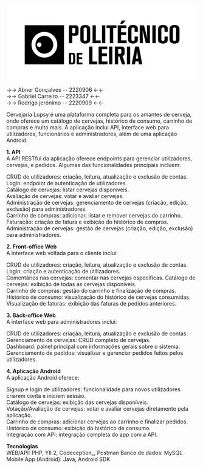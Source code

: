 

![Logótipo IPL](imagem/ipl.png)


→→ Abner Gonçalves -- 2220906 ←←  
→→ Gabriel Carreiro -- 2223347 ←←  
→→ Rodrigo jerónimo -- 2220909 ←←  


Cervejaria Lupsy é uma plataforma completa para os amantes de cerveja, onde oferece um catálogo de cervejas, histórico de consumo, carrinho de compras e muito mais. A aplicação inclui API, interface web para utilizadores, funcionários e administradores, além de uma aplicação Android.  


**1. API**  
A API RESTful da aplicação oferece endpoints para gerenciar utilizadores, cervejas, e pedidos. Algumas das funcionalidades principais incluem:  
 


CRUD de utilizadores: criação, leitura, atualização e exclusão de contas.  
Login: endpoint de autenticação de utilizadores.  
Catálogo de cervejas: listar cervejas disponíveis.  
Avaliação de cervejas: votar e avaliar cervejas.  
Administração de cervejas: gerenciamento de cervejas (criação, edição, exclusão) para administradores.  
Carrinho de compras: adicionar, listar e remover cervejas do carrinho.  
Faturação: criação de fatura e exibição do histórico de compras.  
Administração de cervejas: gestão de cervejas (criação, edição, exclusão) para administradores.  


  
**2. Front-office Web**  
A interface web voltada para o cliente inclui:  


CRUD de utilizadores: criação, leitura, atualização e exclusão de contas.  
Login: criação e autenticação de utilizadores.  
Comentários nas cervejas: comentar nas cervejas específicas.
Catálogo de cervejas: exibição de todas as cervejas disponíveis.  
Carrinho de compras: gestão do carrinho e finalização de compras.  
Histórico de consumo: visualização do histórico de cervejas consumidas.  
Visualização de faturas: exibição das faturas de pedidos anteriores.  


**3. Back-office Web**  
A interface web para administradores inclui:  


CRUD de utilizadores: criação, leitura, atualização e exclusão de contas.  
Gerenciamento de cervejas: CRUD completo de cervejas.  
Dashboard: painel principal com informações gerais sobre o sistema.  
Gerenciamento de pedidos: visualizar e gerenciar pedidos feitos pelos utilizadores.  



**4. Aplicação Android**  
A aplicação Android oferece:  


Signup e login de utilizadores: funcionalidade para novos utilizadores criarem conta e iniciem sessão.  
Catálogo de cervejas: exibição das cervejas disponíveis.  
Votação/Avaliação de cervejas: votar e avaliar cervejas diretamente pela aplicação.  
Carrinho de compras: adicionar cervejas ao carrinho e finalizar pedidos.  
Histórico de consumo: exibição do histórico de consumo.  
Integração com API: integração completa do app com a API.  


**Tecnologias**  
WEB/API: PHP, YII 2, Codeception_, Postman 
Banco de dados: MySQL  
Mobile App (Android): Java, Android SDK
